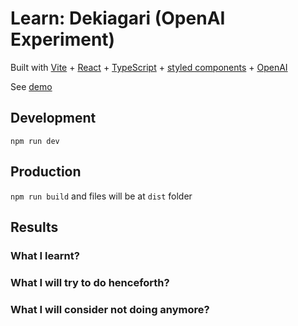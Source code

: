 # Learn: Dekiagari (OpenAI Experiment)

Built with [Vite](https://vitejs.dev) + [React](https://reactjs.org) + [TypeScript](https://www.typescriptlang.org) + [styled components](https://styled-components.com) + [OpenAI](https://openai.com)

See [demo](https://rafaelfsilva1-dekiagari.vercel.app)

## Development

`npm run dev`

## Production

`npm run build` and files will be at `dist` folder

## Results

### What I learnt?

### What I will try to do henceforth?

### What I will consider not doing anymore?
